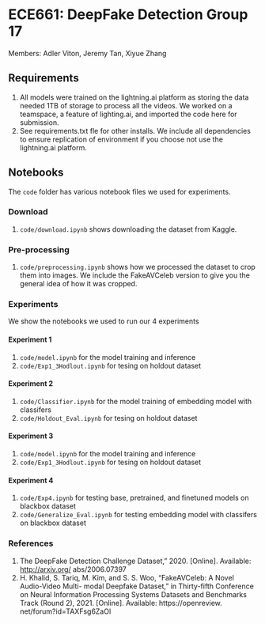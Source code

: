 # ECE661: DeepFake Detection Group 17 
Members: Adler Viton, Jeremy Tan, Xiyue Zhang

## Requirements 
1. All models were trained on the lightning.ai platform as storing the data needed 1TB of storage to process all the videos. We worked on a teamspace, a feature of lighting.ai, and imported the code here for submission.
2. See requirements.txt fle for other installs. We include all dependencies to ensure replication of environment if you choose not use the lightning.ai platform.

## Notebooks 
The `code` folder has various notebook files we used for experiments. 
### Download 
1. `code/download.ipynb` shows downloading the dataset from Kaggle. 
### Pre-processing 
1. `code/preprocessing.ipynb` shows how we processed the dataset to crop them into images. We include the FakeAVCeleb version to give you the general idea of how it was cropped.
### Experiments 
We show the notebooks we used to run our 4 experiments 
#### Experiment 1 
1. `code/model.ipynb` for the model training and inference 
2.  `code/Exp1_3Hodlout.ipynb` for tesing on holdout dataset 
#### Experiment 2
1. `code/Classifier.ipynb` for the model training of embedding model with classifers
2. `code/Holdout_Eval.ipynb` for tesing on holdout dataset  
#### Experiment 3
1. `code/model.ipynb` for the model training and inference 
2. `code/Exp1_3Hodlout.ipynb` for tesing on holdout dataset 
#### Experiment 4
1. `code/Exp4.ipynb` for testing base, pretrained, and finetuned models on blackbox dataset 
2. `code/Generalize_Eval.ipynb` for testing embedding model with classifers on blackbox dataset 


### References 
1. The DeepFake Detection Challenge Dataset,” 2020. [Online]. Available: http://arxiv.org/
abs/2006.07397
2. H. Khalid, S. Tariq, M. Kim, and S. S. Woo, “FakeAVCeleb: A Novel Audio-Video Multi-
modal Deepfake Dataset,” in Thirty-fifth Conference on Neural Information Processing Systems
Datasets and Benchmarks Track (Round 2), 2021. [Online]. Available: https://openreview.
net/forum?id=TAXFsg6ZaOl




